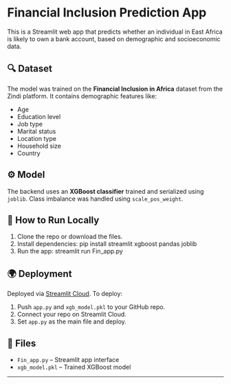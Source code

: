 # Financial Inclusion Prediction App

This is a Streamlit web app that predicts whether an individual in East Africa is likely to own a bank account, based on demographic and socioeconomic data.

## 🔍 Dataset
The model was trained on the **Financial Inclusion in Africa** dataset from the Zindi platform. It contains demographic features like:
- Age
- Education level
- Job type
- Marital status
- Location type
- Household size
- Country

## ⚙️ Model
The backend uses an **XGBoost classifier** trained and serialized using `joblib`. Class imbalance was handled using `scale_pos_weight`.

## 🚀 How to Run Locally

1. Clone the repo or download the files.
2. Install dependencies:
pip install streamlit xgboost pandas joblib
3. Run the app:
streamlit run Fin_app.py

## 🌍 Deployment
Deployed via [Streamlit Cloud](https://streamlit.io/cloud). To deploy:
1. Push `app.py` and `xgb_model.pkl` to your GitHub repo.
2. Connect your repo on Streamlit Cloud.
3. Set `app.py` as the main file and deploy.

## 📁 Files
- `Fin_app.py` – Streamlit app interface
- `xgb_model.pkl` – Trained XGBoost model

---
